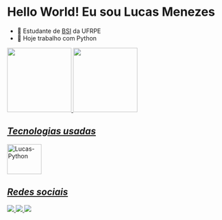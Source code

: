 # Hello World! Eu sou Lucas Menezes 

- 📘 Estudante de [BSI](http://bsi.ufrpe.br) da UFRPE
- 🔭 Hoje trabalho com Python

<div>
  <a href="https://github.com/lucasmenezes255/">
    <img height="150em" src="https://github-readme-stats.vercel.app/api?username=lucasmenezes255&show_icons=true&theme=tokyonight"/>
    <img height="150em" src="https://github-readme-stats.vercel.app/api/top-langs/?username=lucasmenezes255&layout=compact&theme=tokyonight"/>
</div>

<div>
  <h2><i>
    Tecnologias usadas
  </h2></i>
  <div style="dsiplay: inline_block; justify-content: center; align-items:center">
    <img alt="Lucas-Python" height="70" width= "80" src="https://cdn.jsdelivr.net/gh/devicons/devicon@latest/icons/python/python-original.svg">
  </div>
</div>

<div>
  <h2><i>
    Redes sociais
  </h2></i>
	<a href="https://www.linkedin.com/in/lucas-menezes-883a3528b">
  	<img src="https://img.shields.io/badge/LinkedIn-0077B5?style=for-the-badge&logo=linkedin&logoColor=white"/>
	<a/ href="https://www.instagram.com/lmenezes.dev?igsh=MWR3ZDlydTd3YzMzdA==">
  	<img src="https://img.shields.io/badge/Instagram-d22586?style=for-the-badge&logo=instagram&logoColor=white"/>
	<a/ href="mailto:lucasmenezes255@gmail.com">
  	<img src="https://img.shields.io/badge/Gmail-000000?style=for-the-badge&logo=gmail&logoColor=white"/>

</div>

